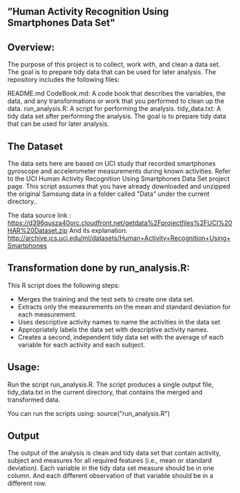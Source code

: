 
## ”Human Activity Recognition Using Smartphones Data Set" 

## Overview:

The purpose of this project is to collect, work with, and clean a data set. The goal is to prepare tidy data that can be used for later analysis. The repository includes the following files:

README.md
CodeBook.md: A code book that describes the variables, the data, and any transformations or work that you performed to clean up the data.
run_analysis.R: A script for performing the analysis.
tidy_data.txt: A tidy data set after performing the analysis.
The goal is to prepare tidy data that can be used for later analysis.

## The Dataset

The data sets here are based on UCI study that recorded smartphones gyroscope and accelerometer measurements during known activities. Refer to the UCI Human Activity Recognition Using Smartphones Data Set project page. This script assumes that you have already downloaded and unzipped the original Samsung data in a folder called "Data" under the current directory.. 

The data source link : https://d396qusza40orc.cloudfront.net/getdata%2Fprojectfiles%2FUCI%20HAR%20Dataset.zip
And its explanation: http://archive.ics.uci.edu/ml/datasets/Human+Activity+Recognition+Using+Smartphones

## Transformation done by run_analysis.R:

This R script does the following steps:

* Merges the training and the test sets to create one data set.
* Extracts only the measurements on the mean and standard deviation for each measurement.
* Uses descriptive activity names to name the activities in the data set
* Appropriately labels the data set with descriptive activity names.
* Creates a second, independent tidy data set with the average of each variable for each activity and each subject.

## Usage:

Run the script run_analysis.R. The script produces a single output file, tidy_data.txt in the current directory, that contains the merged and transformed data.

You can run the scripts using: source("run_analysis.R")

## Output
The output of the analysis is clean and tidy data set that contain activity, subject and measures for all required features (i.e., mean or standard deviation). Each variable in the tidy data set measure should be in one column. And each different observation of that variable should be in a different row.
